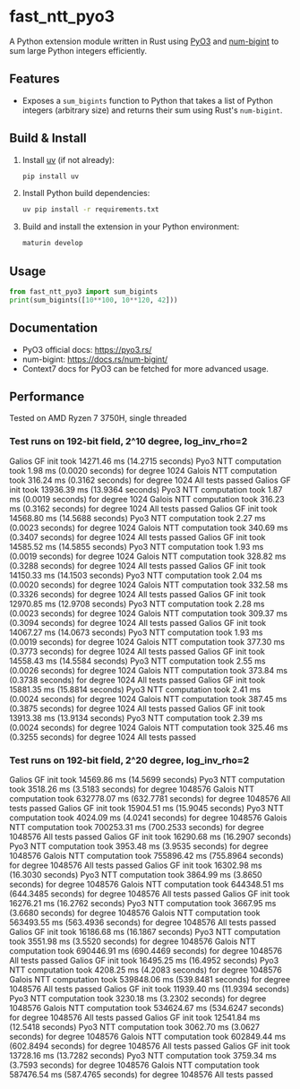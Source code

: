 # fast_ntt_pyo3

A Python extension module written in Rust using [PyO3](https://pyo3.rs/) and [num-bigint](https://docs.rs/num-bigint/) to sum large Python integers efficiently.

## Features

- Exposes a `sum_bigints` function to Python that takes a list of Python integers (arbitrary size) and returns their sum using Rust's `num-bigint`.

## Build & Install

1. Install [uv](https://github.com/astral-sh/uv) (if not already):
   ```sh
   pip install uv
   ```
2. Install Python build dependencies:
   ```sh
   uv pip install -r requirements.txt
   ```
3. Build and install the extension in your Python environment:
   ```sh
   maturin develop
   ```

## Usage

```python
from fast_ntt_pyo3 import sum_bigints
print(sum_bigints([10**100, 10**120, 42]))
```

## Documentation

- PyO3 official docs: https://pyo3.rs/
- num-bigint: https://docs.rs/num-bigint/
- Context7 docs for PyO3 can be fetched for more advanced usage.

## Performance

Tested on AMD Ryzen 7 3750H, single threaded

### Test runs on 192-bit field, 2^10 degree, log_inv_rho=2

Galios GF init took 14271.46 ms (14.2715 seconds)
Pyo3 NTT computation took 1.98 ms (0.0020 seconds) for degree 1024
Galois NTT computation took 316.24 ms (0.3162 seconds) for degree 1024
All tests passed
Galios GF init took 13936.39 ms (13.9364 seconds)
Pyo3 NTT computation took 1.87 ms (0.0019 seconds) for degree 1024
Galois NTT computation took 316.23 ms (0.3162 seconds) for degree 1024
All tests passed
Galios GF init took 14568.80 ms (14.5688 seconds)
Pyo3 NTT computation took 2.27 ms (0.0023 seconds) for degree 1024
Galois NTT computation took 340.69 ms (0.3407 seconds) for degree 1024
All tests passed
Galios GF init took 14585.52 ms (14.5855 seconds)
Pyo3 NTT computation took 1.93 ms (0.0019 seconds) for degree 1024
Galois NTT computation took 328.82 ms (0.3288 seconds) for degree 1024
All tests passed
Galios GF init took 14150.33 ms (14.1503 seconds)
Pyo3 NTT computation took 2.04 ms (0.0020 seconds) for degree 1024
Galois NTT computation took 332.58 ms (0.3326 seconds) for degree 1024
All tests passed
Galios GF init took 12970.85 ms (12.9708 seconds)
Pyo3 NTT computation took 2.28 ms (0.0023 seconds) for degree 1024
Galois NTT computation took 309.37 ms (0.3094 seconds) for degree 1024
All tests passed
Galios GF init took 14067.27 ms (14.0673 seconds)
Pyo3 NTT computation took 1.93 ms (0.0019 seconds) for degree 1024
Galois NTT computation took 377.30 ms (0.3773 seconds) for degree 1024
All tests passed
Galios GF init took 14558.43 ms (14.5584 seconds)
Pyo3 NTT computation took 2.55 ms (0.0026 seconds) for degree 1024
Galois NTT computation took 373.84 ms (0.3738 seconds) for degree 1024
All tests passed
Galios GF init took 15881.35 ms (15.8814 seconds)
Pyo3 NTT computation took 2.41 ms (0.0024 seconds) for degree 1024
Galois NTT computation took 387.45 ms (0.3875 seconds) for degree 1024
All tests passed
Galios GF init took 13913.38 ms (13.9134 seconds)
Pyo3 NTT computation took 2.39 ms (0.0024 seconds) for degree 1024
Galois NTT computation took 325.46 ms (0.3255 seconds) for degree 1024
All tests passed

### Test runs on 192-bit field, 2^20 degree, log_inv_rho=2

Galios GF init took 14569.86 ms (14.5699 seconds)
Pyo3 NTT computation took 3518.26 ms (3.5183 seconds) for degree 1048576
Galois NTT computation took 632778.07 ms (632.7781 seconds) for degree 1048576
All tests passed
Galios GF init took 15904.51 ms (15.9045 seconds)
Pyo3 NTT computation took 4024.09 ms (4.0241 seconds) for degree 1048576
Galois NTT computation took 700253.31 ms (700.2533 seconds) for degree 1048576
All tests passed
Galios GF init took 16290.68 ms (16.2907 seconds)
Pyo3 NTT computation took 3953.48 ms (3.9535 seconds) for degree 1048576
Galois NTT computation took 755896.42 ms (755.8964 seconds) for degree 1048576
All tests passed
Galios GF init took 16302.98 ms (16.3030 seconds)
Pyo3 NTT computation took 3864.99 ms (3.8650 seconds) for degree 1048576
Galois NTT computation took 644348.51 ms (644.3485 seconds) for degree 1048576
All tests passed
Galios GF init took 16276.21 ms (16.2762 seconds)
Pyo3 NTT computation took 3667.95 ms (3.6680 seconds) for degree 1048576
Galois NTT computation took 563493.55 ms (563.4936 seconds) for degree 1048576
All tests passed
Galios GF init took 16186.68 ms (16.1867 seconds)
Pyo3 NTT computation took 3551.98 ms (3.5520 seconds) for degree 1048576
Galois NTT computation took 690446.91 ms (690.4469 seconds) for degree 1048576
All tests passed
Galios GF init took 16495.25 ms (16.4952 seconds)
Pyo3 NTT computation took 4208.25 ms (4.2083 seconds) for degree 1048576
Galois NTT computation took 539848.06 ms (539.8481 seconds) for degree 1048576
All tests passed
Galios GF init took 11939.40 ms (11.9394 seconds)
Pyo3 NTT computation took 3230.18 ms (3.2302 seconds) for degree 1048576
Galois NTT computation took 534624.67 ms (534.6247 seconds) for degree 1048576
All tests passed
Galios GF init took 12541.84 ms (12.5418 seconds)
Pyo3 NTT computation took 3062.70 ms (3.0627 seconds) for degree 1048576
Galois NTT computation took 602849.44 ms (602.8494 seconds) for degree 1048576
All tests passed
Galios GF init took 13728.16 ms (13.7282 seconds)
Pyo3 NTT computation took 3759.34 ms (3.7593 seconds) for degree 1048576
Galois NTT computation took 587476.54 ms (587.4765 seconds) for degree 1048576
All tests passed

